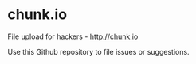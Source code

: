 # chunk.io

File upload for hackers - http://chunk.io

Use this Github repository to file issues or suggestions.
